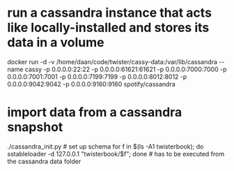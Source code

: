 # run a cassandra instance that acts like locally-installed and stores its data in a volume
docker run -d -v /home/daan/code/twister/cassy-data:/var/lib/cassandra  --name cassy -p 0.0.0.0:22:22 -p 0.0.0.0:61621:61621 -p 0.0.0.0:7000:7000 -p 0.0.0.0:7001:7001 -p 0.0.0.0:7199:7199 -p 0.0.0.0:8012:8012 -p 0.0.0.0:9042:9042 -p 0.0.0.0:9160:9160 spotify/cassandra

# import data from a cassandra snapshot
./cassandra_init.py # set up schema
for f in $(ls -A1 twisterbook); do sstableloader -d 127.0.0.1 "twisterbook/$f"; done # has to be executed from the cassandra data folder
